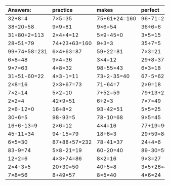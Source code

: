 | Answers: | practice | makes | perfect | ! |
| :--- | :--- | :--- | :--- | :--- |
| 32÷8=4 | 7×5=35 | 75+61+24=160 | 96-71=25 | 3×9+94=121 | 
| 38+20=58 | 9×9=81 | 9×6=54 | 36÷6=6 | 3×9+21=48 | 
| 31+80+2=113 | 2×4+4=12 | 5×9-45=0 | 3×5=15 | 9×2=18 | 
| 28+51=79 | 74+23+63=160 | 9÷3=3 | 35÷7=5 | 2×5=10 | 
| 99+74+58=231 | 6×4+63=87 | 59+22=81 | 7×3=21 | 3×7=21 | 
| 6×8=48 | 9×4=36 | 3×4=12 | 29+8=37 | 5×4=20 | 
| 9×7=63 | 4×8=32 | 98-55=43 | 6×3=18 | 3×8=24 | 
| 31+51-60=22 | 4×3-1=11 | 73+2-35=40 | 67-5=62 | 83+54-40=97 | 
| 2×8=16 | 2×3+67=73 | 71-64=7 | 2×9=18 | 8×8=64 | 
| 7×2=14 | 5×2=10 | 7+52=59 | 79+13+22=114 | 74+24=98 | 
| 2×2=4 | 42+9=51 | 6÷2=3 | 7×7=49 | 47-28=19 | 
| 2×6-12=0 | 16÷8=2 | 93-42=51 | 5×5=25 | 3×9=27 | 
| 30÷6=5 | 98-93=5 | 78-10=68 | 9×5=45 | 52-7=45 | 
| 16+6-13=9 | 2×6=12 | 4×4=16 | 77+19=96 | 38+24+60=122 | 
| 45-11=34 | 94-15=79 | 18÷6=3 | 29+59=88 | 8×9+87=159 | 
| 6×5=30 | 87+88+57=232 | 78-41=37 | 24÷4=6 | 2÷1=2 | 
| 83-9=74 | 5×8-21=19 | 60-20=40 | 89-30=59 | 44+14=58 | 
| 12÷2=6 | 4×3+74=86 | 8×2=16 | 9×3=27 | 34-18=16 | 
| 2×4-3=5 | 20+30=50 | 40÷5=8 | 3×5+26=41 | 6×9=54 | 
| 7×8=56 | 8+49=57 | 8×5=40 | 4×6=24 | 6×1=6 | 
